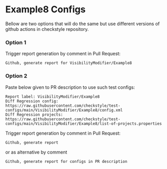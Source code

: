 # Example8 Configs

Bellow are two options that will do the same but use different versions
of github actions in checkstyle repository.


### Option 1
Trigger report generation by comment in Pull Request:
```
Github, generate report for VisibilityModifier/Example8
```

### Option 2

Paste below given to PR description to use such test configs:
```
Report label: VisibilityModifier/Example8
Diff Regression config: https://raw.githubusercontent.com/checkstyle/test-configs/main/VisibilityModifier/Example8/config.xml
Diff Regression projects: https://raw.githubusercontent.com/checkstyle/test-configs/main/VisibilityModifier/Example8/list-of-projects.properties
```

Trigger report generation by comment in Pull Request:
```
Github, generate report
```
or as alternative by comment
```
Github, generate report for configs in PR description
```
